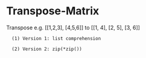 # Transpose-Matrix

Transpose e.g. [[1,2,3], [4,5,6]] to [[1, 4], [2, 5], [3, 6]]

      (1) Version 1: list comprehension
      
      (2) Version 2: zip(*zip())
